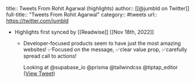 title:: Tweets From Rohit Agarwal (highlights)
author:: [[@jumbld on Twitter]]
full-title:: "Tweets From Rohit Agarwal"
category:: #tweets
url:: https://twitter.com/jumbld

- Highlights first synced by [[Readwise]] [[Nov 18th, 2022]]
	- Developer-focused products seem to have just the most amazing websites! 
	  ✅Focused on the message, 
	  ✅clear value prop, 
	  ✅carefully spread call to actions! 
	  
	  Looking at @supabase_io @prisma @tailwindcss @tiptap_editor ([View Tweet](https://twitter.com/jumbld/status/1389197576797188101))